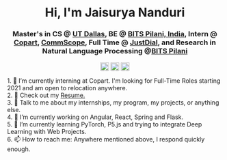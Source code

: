 <!--
**Jaisu-1/jaisu-1** is a ✨ _special_ ✨ repository because its `README.md` (this file) appears on your GitHub profile.
--!>

<h1 align="center">Hi, I'm Jaisurya Nanduri</h1>
<h3 align="center">Master's in CS @ <a href=https://www.utdallas.edu target="blank">UT Dallas</a>, BE @ <a href="https://www.bits-pilani.ac.in" target="blank">BITS Pilani, India</a>, Intern @ <a href=https://https://www.copart.com target="blank">Copart</a>, <a href=https://www.commscope.com target="blank">CommScope</a>, Full Time @ <a href=https://www.justdial.com/in target="blank">JustDial</a>, and Research in Natural Language Processing @<a href=https://https://www.bits-pilani.ac.in/ target="blank">BITS Pilani</a></h3>

<p align="center">
<a href=mailto:jaisunanduri1@gmail.com target="blank"><img align="center" src=https://cdn.jsdelivr.net/npm/simple-icons@3.0.1/icons/gmail.svg alt="itsjafer" height="20" width="20" /></a>
<a href=https://https://www.linkedin.com/in/jaisuryananduri/ target="blank"><img align="center" src=https://cdn.jsdelivr.net/npm/simple-icons@3.0.1/icons/linkedin.svg alt="itsjafer" height="20" width="20" /></a>
<a href=https://jaisu1.dev target="blank"><img align="center" src=https://cdn.jsdelivr.net/npm/simple-icons@3.0.1/icons/googlechrome.svg alt="mygithub" height="20" width="20"/></a>
</p>
  
1.  👷‍ I’m currently interning at Copart. I'm looking for Full-Time Roles starting 2021 and am open to relocation anywhere.<br>

2.  👋 Check out my <a href="https://drive.google.com/file/d/1SBhdhJw9gf0zv6Fzv52vbXjeVsnSAa2Z/view?usp=sharing">Resume.</a><br>

3.  💬 Talk to me about my internships, my program, my projects, or anything else.<br>

4.  🔭 I’m currently working on Angular, React, Spring and Flask.<br>

5.  🌱 I’m currently learning PyTorch, P5.js and trying to integrate Deep Learning with Web Projects.<br>

6.  📫 How to reach me: Anywhere mentioned above, I respond quickly enough.<br>

